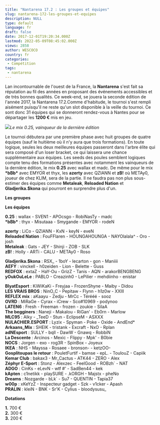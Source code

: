 ```yaml
---
title: "Nantarena 17.2 : Les groupes et équipes"
slug: nantarena-172-les-groupes-et-equipes
description: NULL
type: default
language: fr
draft: false
date: 2017-12-01T19:20:34.000Z
lastmod: 2022-05-09T08:45:02.000Z
views: 2858
author: WESCOCO
country: fr
categories:
 - Compétition
tags:
 - nantarena
---
```

Lan incontournable de l'ouest de la France, la **Nantarena** s'est fait sa réputation au fil des années en proposant des événements accessibles et de très bonnes qualités. Ce week-end, se jouera la seconde édition de l'année 2017, la Nantarena 17.2.Comme d'habitude, le tournoi s'est rempli aisément puisqu'il ne reste qu'un slot disponible à la veille du tournoi. Ce sont donc 31 équipes qui se donneront rendez-vous à Nantes pour se départager les **1200 €** mis en jeu.

![](https://flickshot-ue.s3.eu-west-2.amazonaws.com/flickshot/article/5a21a1f58b283/images/TO6ZXaBhIr2AHFMn2bLdKIcyNkRU2uEkGMGGa7ni.jpeg)_Le mix 0.25, vainqueur de la dernière édition_

Le tournoi débutera par une première phase avec huit groupes de quatre équipes (sauf le huitième où il n'y aura que trois formations). En toute logique, seules les deux meilleures équipes passeront dans l'arbre élite qui sera composé d'un loser bracket, ce qui laissera une chance supplémentaire aux équipes. Les seeds des poules semblent logiques compte tenu des formations présentes avec notamment les vainqueurs de la dernière édition, le mix **0.25** avec wallax et madc. De même pour le mix **\*bBb\*** avec EMYOR et thyx, les **azerty** avec QZIANN et **zB!** où METAy0, joueur de chez KLIM, sera de la partie. Il ne faudra pas non plus sous-estimer des équipes comme **Metaleak**, **Reloaded Nation** et **Gladjerika.$kona** qui pourront en surprendre plus d'un.

**Les groupes**

**Les équipes**

**0.25** : wallax - SVEN1 - APOcsgo - RobiNasTy - madc  
**\*bBb\*** : thyx - Misutaaa - Smygande - EMYOR - rodeN  
  
**azerty** : LiCo - QZIANN - KxN - keyN - eveN  
**Reloaded Nation** : FouFFlaren - HOUNGAHOUNGA - NAYOlalala^ - Oro - josh  
**Metaleak** : Gats - JEY - Shinji - ZOB - SLK  
**zB!** : Holly - ARTi - CALU - METAy0 - Roso  
  
**Gladjerika.$kona** : RSX\_ - 1boY - lecarton - gon - Maniiii  
**AEFY** : vinckell - h0zeiden - Lion - Belette - Guss  
**REDFOX** : extaZ - HaY-Ou - GrizZ - Tanis - AQN - arakorBENGBENG  
**yOukOuLeLe** : PABLO - Creazinh0 - LePilier - mehdiinho - enistar  
  
**BlyatEsport** : KiWiKaKi - Freyjaa - FrozenShyne - Maiby - Didou  
**LES VRAIS BROS** : NinO\_C - Pepitaw - Flynn - h1z0w - XXIII  
**REFLEX mix** : aKaayu - Zedju - MrCc - Térééé - sooz  
**OVRD** : MiRaGe - Cyrax - iCrew - Sco#10969 - podynoo  
**LATEN6** : Fresh - Freeman - frozen - zoukie - SilaA  
**The begginers** : Naneji - Makalou - RiGan' - Eb0rn - Marlow  
**MLC95** : Alky - \_TeeD - Stun - EclipseM - ASXXX  
**NULACHIER.ESPORT** : Lyzix - Spyman - Poke - Oxide - AndEnd\*  
**Arkaans\_Mix** : SHEIK - tristank - Excraft - NxO - Rplan  
**adNEsport** : SULLY - bqll - DawW - Gnawq - RobbiN  
**La Descente** : Arcinos - Mexic - Flippy - Mpk' - B0bie  
**NOCS** : Jorgen - exo - rog3R - SpinBox - Joyeux  
**IKEA** : NHS - Mayssa - Rosaee - bronson- - ketzOO-  
**Gosplitoupas le retour** : PouletFurtif - bamse - epL. - ToulouZ - Capiik  
**Kemar Club** : bakax3 - Mr\_Cactus - ATK44 - ZERO - Alex  
**Zéphyr E-Sport** : Stonz - Alexzec - FeelGood - ROBzh\` - NAT  
**ADGO** : CinKs - eLevN - wtf #' - SadBen44 - kek  
**kApten** : c1netikk - playSURE - .kORGH - Majstx - pheNo  
**Dreams** : Nozgarde - bLk\` - Su7 - QUENTIN - Tapia37  
**w00p** : xKeYzZ - Inspecteur gadget - Szk - v1cker - Apash  
**PRALIN** : kleiN - BNK - Sr'K - Cylius - bloodysusu\_

**Dotations**

**1.** 700 €  
**2.** 300 €  
**3.** 200 €
